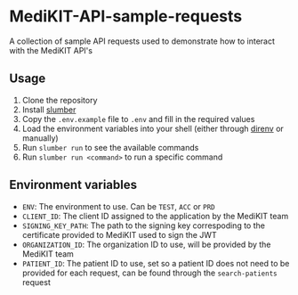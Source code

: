 # MediKIT-API-sample-requests
A collection of sample API requests used to demonstrate how to interact with the MediKIT API's

## Usage

1. Clone the repository
2. Install [slumber](https://slumber.lucaspickering.me/)
3. Copy the `.env.example` file to `.env` and fill in the required values
4. Load the environment variables into your shell (either through [direnv](https://direnv.net/) or manually)
5. Run `slumber run` to see the available commands
6. Run `slumber run <command>` to run a specific command

## Environment variables

- `ENV`: The environment to use. Can be `TEST`, `ACC` or `PRD`
- `CLIENT_ID`: The client ID assigned to the application by the MediKIT team
- `SIGNING_KEY_PATH`: The path to the signing key correspoding to the certificate provided to MediKIT used to sign the JWT
- `ORGANIZATION_ID`: The organization ID to use, will be provided by the MediKIT team
- `PATIENT_ID`: The patient ID to use, set so a patient ID does not need to be provided for each request, can be found through the `search-patients` request